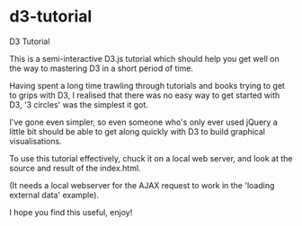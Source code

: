 d3-tutorial
===========

D3 Tutorial

This is a semi-interactive D3.js tutorial which should help you get well on the way to mastering D3 in a short period of time.

Having spent a long time trawling through tutorials and books trying to get to grips with D3, I realised that there was no easy way to get started with D3, '3 circles' was the simplest it got.

I've gone even simpler, so even someone who's only ever used jQuery a little bit should be able to get along quickly with D3 to build graphical visualisations.

To use this tutorial effectively, chuck it on a local web server, and look at the source and result of the index.html.

(It needs a local webserver for the AJAX request to work in the 'loading external data' example).

I hope you find this useful, enjoy!
